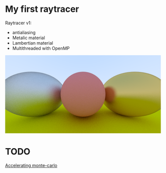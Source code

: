 # My first raytracer

Raytracer v1:
* antialiasing
* Metalic material
* Lambertian material
* Multithreaded with OpenMP

![Raytracer](images/raytracer.png "Raytracer")

# TODO
[Accelerating monte-carlo](http://www.ipol.im/pub/art/2015/119/)


